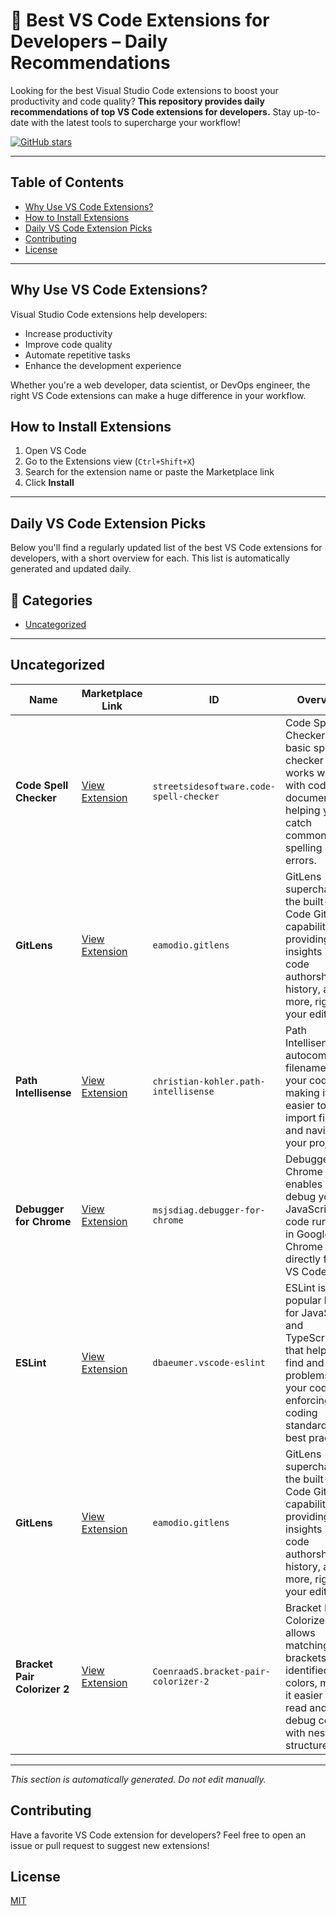 # 🧩 Best VS Code Extensions for Developers – Daily Recommendations

Looking for the best Visual Studio Code extensions to boost your productivity and code quality? 
**This repository provides daily recommendations of top VS Code extensions for developers.**
Stay up-to-date with the latest tools to supercharge your workflow!

[![GitHub stars](https://img.shields.io/github/stars/Numair25/daily-vscode-extensions-for-developers?style=social)](https://github.com/Numair25/daily-vscode-extensions-for-developers/stargazers)

---

## Table of Contents
- [Why Use VS Code Extensions?](#why-use-vs-code-extensions)
- [How to Install Extensions](#how-to-install-extensions)
- [Daily VS Code Extension Picks](#daily-vs-code-extension-picks)
- [Contributing](#contributing)
- [License](#license)

---

## Why Use VS Code Extensions?

Visual Studio Code extensions help developers:
- Increase productivity
- Improve code quality
- Automate repetitive tasks
- Enhance the development experience

Whether you're a web developer, data scientist, or DevOps engineer, the right VS Code extensions can make a huge difference in your workflow.

## How to Install Extensions

1. Open VS Code
2. Go to the Extensions view (`Ctrl+Shift+X`)
3. Search for the extension name or paste the Marketplace link
4. Click **Install**

---

## Daily VS Code Extension Picks

Below you'll find a regularly updated list of the best VS Code extensions for developers, with a short overview for each. This list is automatically generated and updated daily.

<!-- EXTENSIONS-LIST-START -->

## 📂 Categories

- [Uncategorized](#uncategorized)

---


## Uncategorized

| Name | Marketplace Link | ID | Overview |
|------|------------------|----|----------|
| **Code Spell Checker** | [View Extension](https://marketplace.visualstudio.com/items?itemName=streetsidesoftware.code-spell-checker) | `streetsidesoftware.code-spell-checker` | Code Spell Checker is a basic spell checker that works well with code and documents, helping you catch common spelling errors. |
| **GitLens** | [View Extension](https://marketplace.visualstudio.com/items?itemName=eamodio.gitlens) | `eamodio.gitlens` | GitLens supercharges the built-in VS Code Git capabilities, providing rich insights into code authorship, history, and more, right in your editor. |
| **Path Intellisense** | [View Extension](https://marketplace.visualstudio.com/items?itemName=christian-kohler.path-intellisense) | `christian-kohler.path-intellisense` | Path Intellisense autocompletes filenames in your code, making it easier to import files and navigate your project. |
| **Debugger for Chrome** | [View Extension](https://marketplace.visualstudio.com/items?itemName=msjsdiag.debugger-for-chrome) | `msjsdiag.debugger-for-chrome` | Debugger for Chrome enables you to debug your JavaScript code running in Google Chrome directly from VS Code. |
| **ESLint** | [View Extension](https://marketplace.visualstudio.com/items?itemName=dbaeumer.vscode-eslint) | `dbaeumer.vscode-eslint` | ESLint is a popular linter for JavaScript and TypeScript that helps you find and fix problems in your code, enforcing coding standards and best practices. |
| **GitLens** | [View Extension](https://marketplace.visualstudio.com/items?itemName=eamodio.gitlens) | `eamodio.gitlens` | GitLens supercharges the built-in VS Code Git capabilities, providing rich insights into code authorship, history, and more, right in your editor. |
| **Bracket Pair Colorizer 2** | [View Extension](https://marketplace.visualstudio.com/items?itemName=CoenraadS.bracket-pair-colorizer-2) | `CoenraadS.bracket-pair-colorizer-2` | Bracket Pair Colorizer 2 allows matching brackets to be identified with colors, making it easier to read and debug code with nested structures. |

---
<!-- EXTENSIONS-LIST-END -->

_This section is automatically generated. Do not edit manually._


## Contributing

Have a favorite VS Code extension for developers? Feel free to open an issue or pull request to suggest new extensions!

## License

[MIT](LICENSE)
